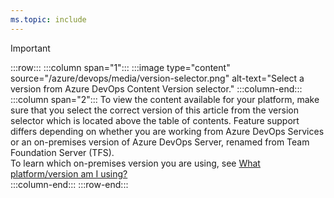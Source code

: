 ```yaml
---
ms.topic: include
---
```



> [!IMPORTANT]  
> :::row:::
>    :::column span="1":::
>       :::image type="content" source="/azure/devops/media/version-selector.png" alt-text="Select a version from Azure DevOps Content Version selector."
>    :::column-end:::
>    :::column span="2":::
>       To view the content available for your platform, make sure that you select the correct version of this article from the version selector which is located above the table of contents. Feature support differs depending on whether you are working from Azure DevOps Services or an on-premises version of Azure DevOps Server, renamed from Team Foundation Server (TFS).  
>       To learn which on-premises version you are using, see [What platform/version am I using?](/azure/devops/user-guide/provide-feedback#platform-version)   
>    :::column-end:::
> :::row-end:::

 